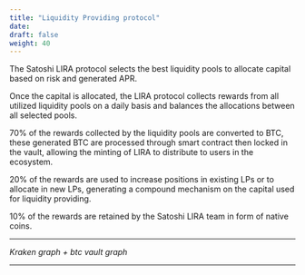 ```yaml
---
title: "Liquidity Providing protocol"
date:
draft: false
weight: 40
---
```


The Satoshi LIRA protocol selects the best liquidity pools to allocate capital based on risk and generated APR.

Once the capital is allocated, the LIRA protocol collects rewards from all utilized liquidity pools on a daily basis and balances the allocations between all selected pools.

70% of the rewards collected by the liquidity pools are converted to BTC, these generated BTC are processed through smart contract then locked in the vault, allowing the minting of LIRA to distribute to users in the ecosystem.

20% of the rewards are used to increase positions in existing LPs or to allocate in new LPs, generating a compound mechanism on the capital used for liquidity providing.

10% of the rewards are retained by the Satoshi LIRA team in form of native coins.

---

*Kraken graph + btc vault graph*

---